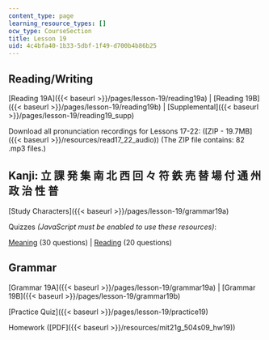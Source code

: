 ```yaml
---
content_type: page
learning_resource_types: []
ocw_type: CourseSection
title: Lesson 19
uid: 4c4bfa40-1b33-5dbf-1f49-d700b4b86b25
---
```


Reading/Writing
---------------

[Reading 19A]({{< baseurl >}}/pages/lesson-19/reading19a) | [Reading 19B]({{< baseurl >}}/pages/lesson-19/reading19b) | [Supplemental]({{< baseurl >}}/pages/lesson-19/reading19_supp)

Download all pronunciation recordings for Lessons 17-22: ([ZIP - 19.7MB]({{< baseurl >}}/resources/read17_22_audio)) (The ZIP file contains: 82 .mp3 files.)

Kanji: 立 課 発 集 南 北 西 回 々 符 鉄 売 替 場 付 通 州 政 治 性 普
------------------------------------------------

[Study Characters]({{< baseurl >}}/pages/lesson-19/grammar19a)

Quizzes _(JavaScript must be enabled to use these resources)_:

[Meaning](/ans7870/21f/21f.504/s09/lesson19/kanji19-mean/kq19meanq1.html) (30 questions) | [Reading](/ans7870/21f/21f.504/s09/lesson19/kanji19-read/kq19readq1.html) (20 questions)

Grammar
-------

[Grammar 19A]({{< baseurl >}}/pages/lesson-19/grammar19a) | [Grammar 19B]({{< baseurl >}}/pages/lesson-19/grammar19b)

[Practice Quiz]({{< baseurl >}}/pages/lesson-19/practice19)

Homework ([PDF]({{< baseurl >}}/resources/mit21g_504s09_hw19))